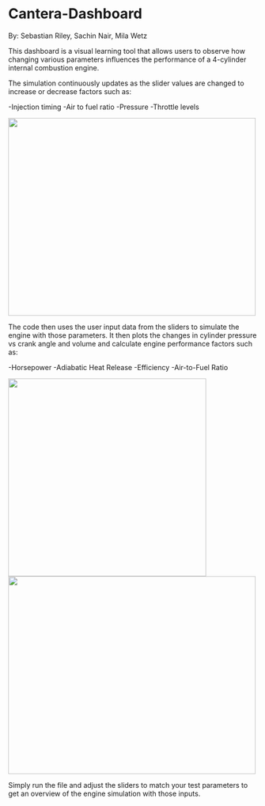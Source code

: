 # Cantera-Dashboard
By: Sebastian Riley, Sachin Nair, Mila Wetz

This dashboard is a visual learning tool that allows users to observe how changing various parameters influences the performance of a 4-cylinder internal combustion engine.

The simulation continuously updates as the slider values are changed to increase or decrease factors such as:

  -Injection timing
  -Air to fuel ratio
  -Pressure
  -Throttle levels

<img src=https://github.com/Mila-Wetz/Cantera-Dashboard/assets/143420424/fe6fec8e-298a-472a-9623-52229cc4a56d width ="500" height="400">

The code then uses the user input data from the sliders to simulate the engine with those parameters. It then plots the changes in cylinder pressure vs crank angle and volume and calculate engine performance factors such as:

  -Horsepower
  -Adiabatic Heat Release
  -Efficiency
  -Air-to-Fuel Ratio

<img src=https://github.com/Mila-Wetz/Cantera-Dashboard/assets/143420424/95dd7daf-61f3-497b-9ab1-ab9a86a186cf width="400" height="400">
<img src=https://github.com/Mila-Wetz/Cantera-Dashboard/assets/143420424/393de426-9334-4ba1-a522-d0ed805c8904) width="500" height="400">


Simply run the file and adjust the sliders to match your test parameters to get an overview of the engine simulation with those inputs.
